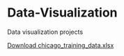 # Data-Visualization
Data visualization projects

<a href="chicago_training_data.xlsx">Download chicago_training_data.xlsx</a>
